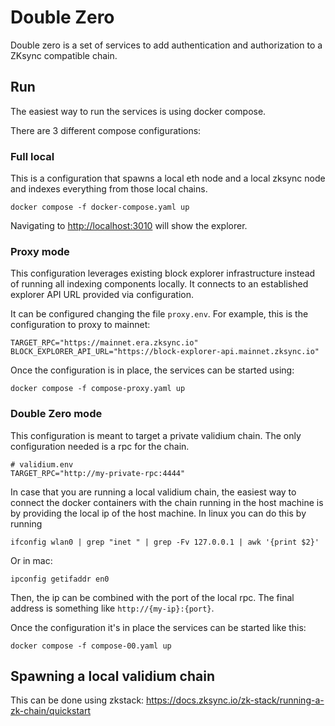 # Double Zero

Double zero is a set of services to add authentication and authorization to a ZKsync
compatible chain.

## Run

The easiest way to run the services is using docker compose.

There are 3 different compose configurations:

### Full local 

This is a configuration that spawns a local
eth node and a local zksync node and indexes everything from those local chains.

``` shell
docker compose -f docker-compose.yaml up
```

Navigating to [http://localhost:3010](http://localhost:3010) will show the explorer.

 
### Proxy mode

This configuration leverages existing block explorer infrastructure instead of running all indexing components locally.
It connects to an established explorer API URL provided via configuration.

It can be configured changing the file `proxy.env`. For example, this
is the configuration to proxy to mainnet:

``` .env
TARGET_RPC="https://mainnet.era.zksync.io"
BLOCK_EXPLORER_API_URL="https://block-explorer-api.mainnet.zksync.io"
```

Once the configuration is in place, the services can be started using:

``` shell
docker compose -f compose-proxy.yaml up
```

### Double Zero mode

This configuration is meant to target a private validium chain. The only
configuration needed is a rpc for the chain.

``` .env
# validium.env
TARGET_RPC="http://my-private-rpc:4444"
```

In case that you are running a local validium chain, the easiest way to
connect the docker containers with the chain running in the host machine
is by providing the local ip of the host machine. In linux you can do this
by running

``` shell
ifconfig wlan0 | grep "inet " | grep -Fv 127.0.0.1 | awk '{print $2}'
```

Or in mac:

``` shell
ipconfig getifaddr en0
```

Then, the ip can be combined with the port of the local rpc. The final
address is something like `http://{my-ip}:{port}`.

Once the configuration it's in place the services can be started like this:

``` shell
docker compose -f compose-00.yaml up 
```


## Spawning a local validium chain

This can be done using zkstack: https://docs.zksync.io/zk-stack/running-a-zk-chain/quickstart
